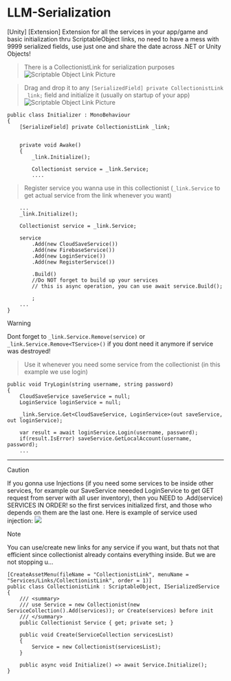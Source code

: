 # LLM-Serialization
[Unity] [Extension] Extension for all the services in your app/game and basic initialization thru ScriptableObject links, no need to have a mess with 9999 serialized fields, use just one and share the date across .NET or Unity Objects!

> There is a CollectionistLink for serialization purposes
![Scriptable Object Link Picture](https://mentallystable4sure.dev/assets/images/git/so.png)


> Drag and drop it to any `[SerializedField] private CollectionistLink _link;` field and initialize it (usually on startup of your app)
![Scriptable Object Link Picture](https://mentallystable4sure.dev/assets/images/git/so1.png)


```
public class Initializer : MonoBehaviour
{
    [SerializeField] private CollectionistLink _link;


    private void Awake()
    {
        _link.Initialize();

        Collectionist service = _link.Service;
        ....
```

> Register service you wanna use in this collectionist (`_link.Service` to get actual service from the link whenever you want)
```
    ...
    _link.Initialize();

    Collectionist service = _link.Service;

    service
        .Add(new CloudSaveService())
        .Add(new FirebaseService())
        .Add(new LoginService())
        .Add(new RegisterService())
        
        .Build() 
        //Do NOT forget to build up your services
        // this is async operation, you can use await service.Build();

        ;
    ...
}
```

> [!WARNING] 
> Dont forget to `_link.Service.Remove(service)` or `_link.Service.Remove<TService>()` if you dont need it anymore if service was destroyed!


> Use it whenever you need some service from the collectionist (in this example we use login)
```
public void TryLogin(string username, string password)
{
    CloudSaveService saveService = null;
    LoginService loginService = null;

    _link.Service.Get<CloudSaveService, LoginService>(out saveService, out loginService);

    var result = await loginService.Login(username, password);
    if(result.IsError) saveService.GetLocalAccount(username, password);
    ...
```


<hr></hr>


> [!CAUTION]
> If you gonna use Injections (if you need some services to be inside other services, for example our SaveService neeeded LoginService to get GET request from server with all user inventory), then you NEED to .Add(service) SERVICES IN ORDER! so the first services initialized first, and those who depends on them are the last one. Here is example of service used injection:
<img src="https://mentallystable4sure.dev/assets/images/git/injections.png"></img>

> [!NOTE] 
> You can use/create new links for any service if you want, but thats not that efficient since collectionist already contains everything inside. But we are not stopping u...
```
[CreateAssetMenu(fileName = "CollectionistLink", menuName = "Services/Links/CollectionistLink", order = 1)]
public class CollectionistLink : ScriptableObject, ISerializedService
{
    /// <summary>
    /// use Service = new Collectionist(new ServiceCollection().Add(services)); or Create(services) before init
    /// </summary>
    public Collectionist Service { get; private set; }

    public void Create(ServiceCollection servicesList)
    {
        Service = new Collectionist(servicesList);
    }

    public async void Initialize() => await Service.Initialize();
}
```